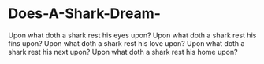 # Does-A-Shark-Dream-

Upon what doth a shark rest his eyes upon? 
Upon what doth a shark rest his fins upon?
Upon what doth a shark rest his love upon?
Upon what doth a shark rest his next upon?
Upon what doth a shark rest his home upon?





